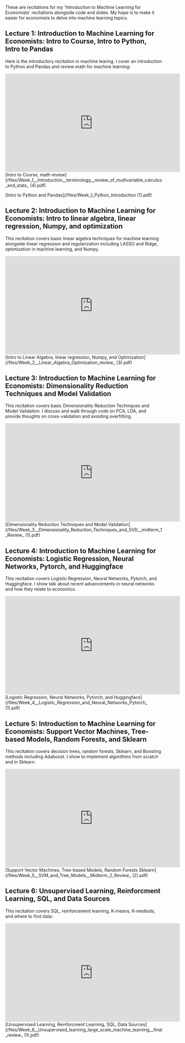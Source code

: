 These are recitations for my 'Introduction to Machine Learning for Economists' recitations alongside code and slides. My hope is to make it easier for economists to delve into machine learning topics.

## Lecture 1: Introduction to Machine Learning for Economists: Intro to Course, Intro to Python, Intro to Pandas

Here is the introductory recitation in machine learing. I cover an introduction to Python and Pandas and review math for machine learning:

<iframe width="560" height="315" src="https://www.youtube.com/embed/ehJe_t9WGl0?si=xb-h3FxNdtQmwvAr" title="YouTube video player" frameborder="0" allow="accelerometer; autoplay; clipboard-write; encrypted-media; gyroscope; picture-in-picture; web-share" referrerpolicy="strict-origin-when-cross-origin" allowfullscreen></iframe>
[Intro to Course, math review](/files/Week_1__Introduction__terminology__review_of_multivariable_calculus_and_stats_ (4).pdf)

[Intro to Python and Pandas](/files/Week_1_Python_Introduction (1).pdf)

## Lecture 2: Introduction to Machine Learning for Economists: Intro to linear algebra, linear regression, Numpy, and optimization

This recitation covers basic linear algebra techniques for machine learning alongside linear regression and regularization including LASSO and Ridge, optimization in machine learning, and Numpy.

<iframe width="560" height="315" src="https://www.youtube.com/embed/DuzaQa2PdYw?si=mR2pUJIbH3Dfoxzo" title="YouTube video player" frameborder="0" allow="accelerometer; autoplay; clipboard-write; encrypted-media; gyroscope; picture-in-picture; web-share" referrerpolicy="strict-origin-when-cross-origin" allowfullscreen></iframe>
[Intro to Linear Algebra, linear regression, Numpy, and Optimization](/files/Week_2__Linear_Algebra_Optimization_review_ (3).pdf)

## Lecture 3: Introduction to Machine Learning for Economists: Dimensionality Reduction Techniques and Model Validation
This recitation covers basic Dimensionality Reduction Techniques and Model Validation. I discuss and walk through code on PCA, LDA, and provide thoughts on cross-validation and avoiding overfitting.

<iframe width="560" height="315" src="https://www.youtube.com/embed/tJw27akp238?si=16ty_TYYSSun_JG9" title="YouTube video player" frameborder="0" allow="accelerometer; autoplay; clipboard-write; encrypted-media; gyroscope; picture-in-picture; web-share" referrerpolicy="strict-origin-when-cross-origin" allowfullscreen></iframe>
[Dimensionality Reduction Techniques and Model Validation](/files/Week_3__Dimensionality_Reduction_Techniques_and_SVD__midterm_1_Review_ (1).pdf)

## Lecture 4: Introduction to Machine Learning for Economists: Logistic Regression, Neural Networks, Pytorch, and Huggingface

This recitation covers Logistic Regression, Neural Networks, Pytorch, and Huggingface. I show talk about recent advancements in neural networks and how they relate to economics.

<iframe width="560" height="315" src="https://www.youtube.com/embed/ZduEKZd4aSY?si=KmEFlCouK69pyo20" title="YouTube video player" frameborder="0" allow="accelerometer; autoplay; clipboard-write; encrypted-media; gyroscope; picture-in-picture; web-share" referrerpolicy="strict-origin-when-cross-origin" allowfullscreen></iframe>
[Logistic Regression, Neural Networks, Pytorch, and Huggingface](/files/Week_4__Logistic_Regression_and_Neural_Networks_Pytorch_ (1).pdf)

## Lecture 5: Introduction to Machine Learning for Economists: Support Vector Machines, Tree-based Models, Random Forests, and Sklearn

This recitation covers decision trees, random forests, Sklearn, and Boosting methods including Adaboost. I show to implement algorithms from scratch and in Sklearn.

<iframe width="560" height="315" src="https://www.youtube.com/embed/UJy2-pnLBzA?si=IfCcSp-U7-kyjQ2p" title="YouTube video player" frameborder="0" allow="accelerometer; autoplay; clipboard-write; encrypted-media; gyroscope; picture-in-picture; web-share" referrerpolicy="strict-origin-when-cross-origin" allowfullscreen></iframe>
[Support Vector Machines, Tree-based Models, Random Forests Sklearn](/files/Week_5__SVM_and_Tree_Models__Midterm_2_Review_ (2).pdf)

## Lecture 6: Unsupervised Learning, Reinforcment Learning, SQL, and Data Sources
This recitation covers SQL, reinforcement learning, K-means, K-mediods, and where to find data:

<iframe width="560" height="315" src="https://www.youtube.com/embed/6iuXekcWJuU?si=Ib_d0gqGqkwHZ8oS" title="YouTube video player" frameborder="0" allow="accelerometer; autoplay; clipboard-write; encrypted-media; gyroscope; picture-in-picture; web-share" referrerpolicy="strict-origin-when-cross-origin" allowfullscreen></iframe>
[Unsupervised Learning, Reinforcment Learning, SQL, Data Sources](/files/Week_6__Unsupervised_learning_large_scale_machine_learning__final_review_ (1).pdf)
